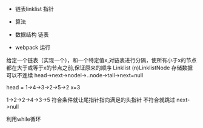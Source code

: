 - 链表linklist 指针

- 算法
- 数据结构  链表
- webpack 运行

给定一个链表（实现一个），和一个特定值x,对链表进行分隔，使所有小于x的节点都在大于或等于x的节点之前,保证原来的顺序
Linklist (n)LinklistNode 
存储数据可以不连续 
head->next->nodel->..node->tail->next=null

head = 1->4->3->2->5->2   x=3

1->2->2->4->3->5 符合条件就让尾指针指向满足的头指针 不符合就跳过 next->null

利用while循环